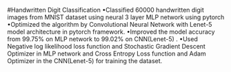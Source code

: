 #Handwritten Digit Classification
•Classified 60000 handwritten digit images from MNIST dataset using neural 3 layer MLP network using pytorch
•Optimized the algorithm by Convolutional Neural Network with Lenet-5 model architecture in pytorch framework.
•Improved the model accuracy from 99.75% on MLP network to 99.02% on CNN(Lenet-5) .
•Used Negative log likelihood loss function and Stochastic Gradient Descent Optimizer in MLP network and Cross
Entropy Loss function and Adam Optimizer in the CNN(Lenet-5) for training the dataset.

